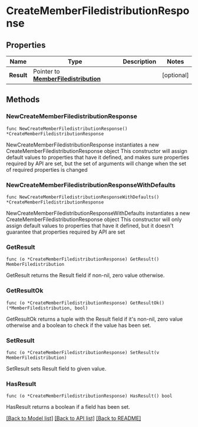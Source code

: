 # CreateMemberFiledistributionResponse

## Properties

Name | Type | Description | Notes
------------ | ------------- | ------------- | -------------
**Result** | Pointer to [**MemberFiledistribution**](MemberFiledistribution.md) |  | [optional] 

## Methods

### NewCreateMemberFiledistributionResponse

`func NewCreateMemberFiledistributionResponse() *CreateMemberFiledistributionResponse`

NewCreateMemberFiledistributionResponse instantiates a new CreateMemberFiledistributionResponse object
This constructor will assign default values to properties that have it defined,
and makes sure properties required by API are set, but the set of arguments
will change when the set of required properties is changed

### NewCreateMemberFiledistributionResponseWithDefaults

`func NewCreateMemberFiledistributionResponseWithDefaults() *CreateMemberFiledistributionResponse`

NewCreateMemberFiledistributionResponseWithDefaults instantiates a new CreateMemberFiledistributionResponse object
This constructor will only assign default values to properties that have it defined,
but it doesn't guarantee that properties required by API are set

### GetResult

`func (o *CreateMemberFiledistributionResponse) GetResult() MemberFiledistribution`

GetResult returns the Result field if non-nil, zero value otherwise.

### GetResultOk

`func (o *CreateMemberFiledistributionResponse) GetResultOk() (*MemberFiledistribution, bool)`

GetResultOk returns a tuple with the Result field if it's non-nil, zero value otherwise
and a boolean to check if the value has been set.

### SetResult

`func (o *CreateMemberFiledistributionResponse) SetResult(v MemberFiledistribution)`

SetResult sets Result field to given value.

### HasResult

`func (o *CreateMemberFiledistributionResponse) HasResult() bool`

HasResult returns a boolean if a field has been set.


[[Back to Model list]](../README.md#documentation-for-models) [[Back to API list]](../README.md#documentation-for-api-endpoints) [[Back to README]](../README.md)


